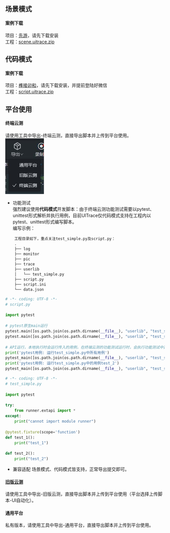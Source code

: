## 场景模式
#### 案例下载
项目：[先游](https://gamer.qq.com/)，请先下载安装  
工程：[scene.uitrace.zip](https://raw.githubusercontent.com/uitrace/doc/gh-pages/tutorial/scene.uitrace.zip)

## 代码模式
#### 案例下载
项目：[榫接卯和](https://zhuimeng.qq.com/webplat/info/news_version3/36752/36753/36754/36777/36892/m21258/201809/760840.shtml)，请先下载安装，并提前登陆好微信  
工程：[script.uitrace.zip](https://raw.githubusercontent.com/uitrace/doc/gh-pages/tutorial/script.uitrace.zip)

## 平台使用
#### 终端云测
请使用工具中导出-终端云测，直接导出脚本并上传到平台使用。  
![logo](./package.jpg ':size=122x175')   
+ 功能测试  
强烈建议使用**代码模式**开发脚本：由于终端云测功能测试需要以pytest、unittest形式解析并执行用例，目前UITrace仅代码模式支持在工程内以pytest、unittest形式编写脚本。  
编写示例：

```
    工程目录如下，重点关注test_simple.py及script.py：
    .
    ├── log
    ├── monitor
    ├── pic
    ├── trace
    ├── userlib
    │   └── test_simple.py
    ├── script.py
    ├── script.ini
    └── data.json
```

```python
# -*- coding: UTF-8 -*-
# script.py

import pytest

# pytest原生main运行
pytest.main([os.path.join(os.path.dirname(__file__), "userlib", "test_simple.py")])
pytest.main([os.path.join(os.path.dirname(__file__), "userlib", "test_simple.py::test_2")])

# API运行，本地执行时会运行传入的用例，在终端云测的功能测试运行时，会执行功能测试中选择的用例
print('pytest用例: 运行test_simple.py中所有用例')
pytest_main([os.path.join(os.path.dirname(__file__), "userlib", "test_simple.py")])
print('pytest用例: 运行test_simple.py中的用例test_2')
pytest_main([os.path.join(os.path.dirname(__file__), "userlib", "test_simple.py::test_2")])
```

```python
# -*- coding: UTF-8 -*-
# test_simple.py

import pytest

try:
    from runner.extapi import *
except:
    print("cannot import module runner")

@pytest.fixture(scope='function')
def test_1():
    print("test_1")

def test_2():
    print("test_2")
```

+ 兼容适配
场景模式、代码模式皆支持，正常导出提交即可。

#### [旧版云测](https://wetest.qq.com/console/cloud?menu=autotest)
请使用工具中导出-旧版云测，直接导出脚本并上传到平台使用（平台选择上传脚本-UI自动化）。

#### 通用平台
私有版本，请使用工具中导出-通用平台，直接导出脚本并上传到平台使用。